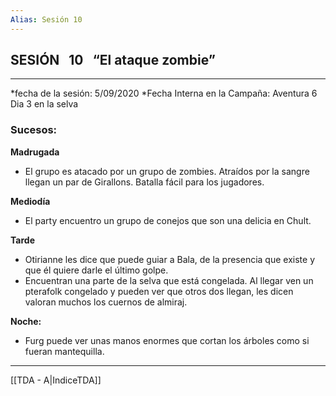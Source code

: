 ```yaml
---
Alias: Sesión 10
---
```


## SESIÓN   10   “El ataque zombie” 
---
*fecha de la sesión: 5/09/2020
*Fecha Interna en la Campaña: Aventura 6 Dia 3 en la selva

### Sucesos:

 **Madrugada**
+ El grupo es atacado por un grupo de zombies. Atraídos por la sangre llegan un par de Girallons. Batalla fácil para los jugadores.
  
**Mediodía**
+ El party encuentro un grupo de conejos que son una delicia en Chult.

**Tarde**
+ Otirianne les dice que puede guiar a Bala, de la presencia que existe y que él quiere darle el último golpe.
+ Encuentran una parte de la selva que está congelada. Al llegar ven un pterafolk congelado y pueden ver que otros dos llegan, les dicen valoran muchos los cuernos de almiraj.

**Noche:**
+ Furg puede ver unas manos enormes que cortan los árboles como si fueran mantequilla.

---
[[TDA - A|IndiceTDA]]